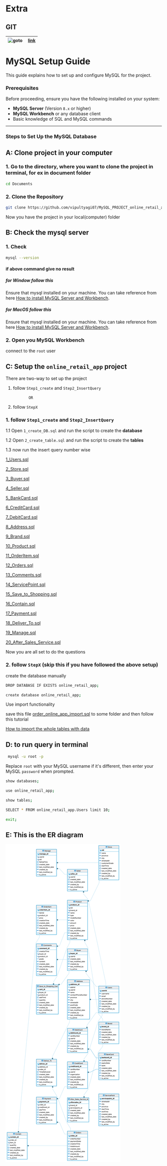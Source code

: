 
# Extra

## GIT
|![goto](https://img.shields.io/badge/Git%20Hub-Commands-orange)&nbsp;| [link](https://docs.google.com/document/d/1RO0smtVXZPqvFWyjVzIt2poVnQLoNIK8wl0wAy_Tepk/edit?usp=sharing)|
 | ------------- | --------- | 

# MySQL Setup Guide

This guide explains how to set up and configure MySQL for the project.

### Prerequisites

Before proceeding, ensure you have the following installed on your system:

- **MySQL Server** (Version `8.x` or higher)
- **MySQL Workbench** or any database client
- Basic knowledge of SQL and MySQL commands

---

### Steps to Set Up the MySQL Database


## A: Clone project in your computer

### 1. Go to the directory, where you want to clone the project in terminal, for ex in document folder

```bash
cd Documents
```


### 2. Clone the Repository
```bash
git clone https://github.com/vipultyagi07/MySQL_PROJECT_online_retail_app.git
```


Now you have the project in your local(computer) folder



## B: Check the mysql server

### 1. Check
```bash
mysql --version
```

#### if above command give no result

##### for Window follow this
Ensure that mysql installed on your machine. You can take reference from here [How to install MySQL Server and Workbench](https://youtu.be/Sfvpgu9ID2Q?si=qnpLb3xiiUK8k_H8&t=27).


##### for MacOS follow this
Ensure that mysql installed on your machine. You can take reference from here [How to install MySQL Server and Workbench](https://youtu.be/ODA3rWfmzg8?si=hxReDuQVEddkLqAh).


### 2. Open you MySQL Workbench

connect to the `root` user

## C: Setup the  `online_retail_app` project

There are two-way to set up the project
1. follow `Step1_create` and  `Step2_InsertQuery`

              OR

2. follow `StepX`

### 1.  follow `Step1_create` and  `Step2_InsertQuery`

1.1 Open `1_create_DB.sql` and run the script to create the **database**

1.2 Open `2_create_table.sql` and run the script to create the **tables**


1.3 now run the insert query number wise

[1_Users.sql](Step2_InsertQuery%2F1_Users.sql)

[2_Store.sql](Step2_InsertQuery%2F2_Store.sql)

[3_Buyer.sql](Step2_InsertQuery%2F3_Buyer.sql)

[4_Seller.sql](Step2_InsertQuery%2F4_Seller.sql)

[5_BankCard.sql](Step2_InsertQuery%2F5_BankCard.sql)

[6_CreditCard.sql](Step2_InsertQuery%2F6_CreditCard.sql)

[7_DebitCard.sql](Step2_InsertQuery%2F7_DebitCard.sql)

[8_Address.sql](Step2_InsertQuery%2F8_Address.sql)

[9_Brand.sql](Step2_InsertQuery%2F9_Brand.sql)

[10_Product.sql](Step2_InsertQuery%2F10_Product.sql)

[11_OrderItem.sql](Step2_InsertQuery%2F11_OrderItem.sql)

[12_Orders.sql](Step2_InsertQuery%2F12_Orders.sql)

[13_Comments.sql](Step2_InsertQuery%2F13_Comments.sql)

[14_ServicePoint.sql](Step2_InsertQuery%2F14_ServicePoint.sql)

[15_Save_to_Shopping.sql](Step2_InsertQuery%2F15_Save_to_Shopping.sql)

[16_Contain.sql](Step2_InsertQuery%2F16_Contain.sql)

[17_Payment.sql](Step2_InsertQuery%2F17_Payment.sql)

[18_Deliver_To.sql](Step2_InsertQuery%2F18_Deliver_To.sql)

[19_Manage.sql](Step2_InsertQuery%2F19_Manage.sql)

[20_After_Sales_Service.sql](Step2_InsertQuery%2F20_After_Sales_Service.sql)


Now you are all set to do the questions

### 2.  follow `StepX` (skip this if you have followed the above setup)

create the database manually
```bash
DROP DATABASE IF EXISTS online_retail_app;
```
```bash
create database online_retail_app;
```

Use import functionality

save this file [order_online_app_import.sql](StepX%2Forder_online_app_import.sql) to some folder and then follow this tutorial


[How to import the whole tables with data](https://youtu.be/q0EBUXTQQRY?si=b4XEQlqupWjHeaE5&t=2)

## D: to run query in terminal


```bash
 mysql -u root -p
```

Replace `root` with your MySQL username if it's different, then enter your MySQL `password` when prompted.

```bash
show databases;
```

```bash
use online_retail_app;
```

```bash
show tables;
```

```bash
SELECT * FROM online_retail_app.Users limit 10;
```

```bash
exit;
```


## E: This is the ER diagram


![online_retail_app_ER_dig.png](projectResources/online_retail_app_ER_dig.png)


